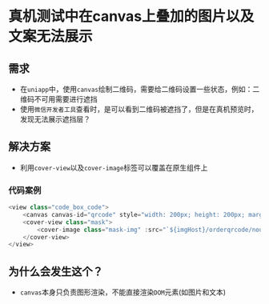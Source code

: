 # 真机测试中在canvas上叠加的图片以及文案无法展示
## 需求
- 在``uniapp``中，使用``canvas``绘制二维码，需要给二维码设置一些状态，例如：二维码不可用需要进行遮挡
- 使用``微信开发者工具``查看时，是可以看到二维码被遮挡了，但是在真机预览时，发现无法展示遮挡层？
## 解决方案
- 利用``cover-view``以及``cover-image``标签可以覆盖在原生组件上
### 代码案例
```js
<view class="code_box_code">
    <canvas canvas-id="qrcode" style="width: 200px; height: 200px; margin: 0 auto; z-index: 1;" />
    <cover-view class="mask">
        <cover-image class="mask-img" :src="`${imgHost}/orderqrcode/nousetime.png`" alt="" />
    </cover-view>
</view>
```
## 为什么会发生这个？
- ``canvas``本身只负责图形渲染，不能直接渲染`DOM`元素(如图片和文本)